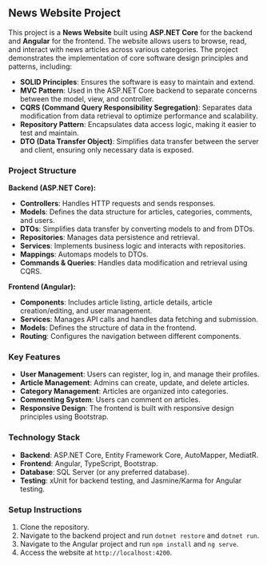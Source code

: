 

## News Website Project

This project is a **News Website** built using **ASP.NET Core** for the backend and **Angular** for the frontend. The website allows users to browse, read, and interact with news articles across various categories. The project demonstrates the implementation of core software design principles and patterns, including:

- **SOLID Principles**: Ensures the software is easy to maintain and extend.
- **MVC Pattern**: Used in the ASP.NET Core backend to separate concerns between the model, view, and controller.
- **CQRS (Command Query Responsibility Segregation)**: Separates data modification from data retrieval to optimize performance and scalability.
- **Repository Pattern**: Encapsulates data access logic, making it easier to test and maintain.
- **DTO (Data Transfer Object)**: Simplifies data transfer between the server and client, ensuring only necessary data is exposed.

### Project Structure

**Backend (ASP.NET Core):**
- **Controllers**: Handles HTTP requests and sends responses.
- **Models**: Defines the data structure for articles, categories, comments, and users.
- **DTOs**: Simplifies data transfer by converting models to and from DTOs.
- **Repositories**: Manages data persistence and retrieval.
- **Services**: Implements business logic and interacts with repositories.
- **Mappings**: Automaps models to DTOs.
- **Commands & Queries**: Handles data modification and retrieval using CQRS.

**Frontend (Angular):**
- **Components**: Includes article listing, article details, article creation/editing, and user management.
- **Services**: Manages API calls and handles data fetching and submission.
- **Models**: Defines the structure of data in the frontend.
- **Routing**: Configures the navigation between different components.

### Key Features
- **User Management**: Users can register, log in, and manage their profiles.
- **Article Management**: Admins can create, update, and delete articles.
- **Category Management**: Articles are organized into categories.
- **Commenting System**: Users can comment on articles.
- **Responsive Design**: The frontend is built with responsive design principles using Bootstrap.

### Technology Stack
- **Backend**: ASP.NET Core, Entity Framework Core, AutoMapper, MediatR.
- **Frontend**: Angular, TypeScript, Bootstrap.
- **Database**: SQL Server (or any preferred database).
- **Testing**: xUnit for backend testing, and Jasmine/Karma for Angular testing.

### Setup Instructions
1. Clone the repository.
2. Navigate to the backend project and run `dotnet restore` and `dotnet run`.
3. Navigate to the Angular project and run `npm install` and `ng serve`.
4. Access the website at `http://localhost:4200`.
